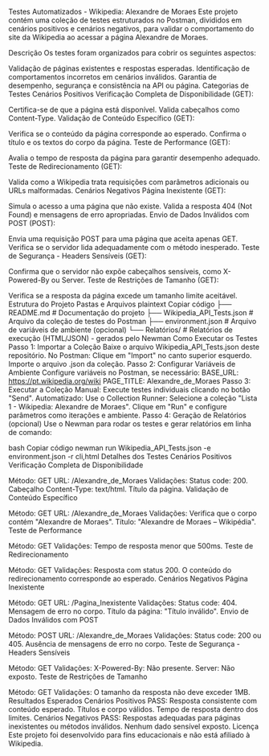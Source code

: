 Testes Automatizados - Wikipedia: Alexandre de Moraes
Este projeto contém uma coleção de testes estruturados no Postman, divididos em cenários positivos e cenários negativos, para validar o comportamento do site da Wikipedia ao acessar a página Alexandre de Moraes.

Descrição
Os testes foram organizados para cobrir os seguintes aspectos:

Validação de páginas existentes e respostas esperadas.
Identificação de comportamentos incorretos em cenários inválidos.
Garantia de desempenho, segurança e consistência na API ou página.
Categorias de Testes
Cenários Positivos
Verificação Completa de Disponibilidade (GET):

Certifica-se de que a página está disponível.
Valida cabeçalhos como Content-Type.
Validação de Conteúdo Específico (GET):

Verifica se o conteúdo da página corresponde ao esperado.
Confirma o título e os textos do corpo da página.
Teste de Performance (GET):

Avalia o tempo de resposta da página para garantir desempenho adequado.
Teste de Redirecionamento (GET):

Valida como a Wikipedia trata requisições com parâmetros adicionais ou URLs malformadas.
Cenários Negativos
Página Inexistente (GET):

Simula o acesso a uma página que não existe.
Valida a resposta 404 (Not Found) e mensagens de erro apropriadas.
Envio de Dados Inválidos com POST (POST):

Envia uma requisição POST para uma página que aceita apenas GET.
Verifica se o servidor lida adequadamente com o método inesperado.
Teste de Segurança - Headers Sensíveis (GET):

Confirma que o servidor não expõe cabeçalhos sensíveis, como X-Powered-By ou Server.
Teste de Restrições de Tamanho (GET):

Verifica se a resposta da página excede um tamanho limite aceitável.
Estrutura do Projeto
Pastas e Arquivos
plaintext
Copiar código
├── README.md                     # Documentação do projeto
├── Wikipedia_API_Tests.json      # Arquivo da coleção de testes do Postman
├── environment.json              # Arquivo de variáveis de ambiente (opcional)
└── Relatórios/                   # Relatórios de execução (HTML/JSON) - gerados pelo Newman
Como Executar os Testes
Passo 1: Importar a Coleção
Baixe o arquivo Wikipedia_API_Tests.json deste repositório.
No Postman:
Clique em "Import" no canto superior esquerdo.
Importe o arquivo .json da coleção.
Passo 2: Configurar Variáveis de Ambiente
Configure variáveis no Postman, se necessário:
BASE_URL: https://pt.wikipedia.org/wiki
PAGE_TITLE: Alexandre_de_Moraes
Passo 3: Executar a Coleção
Manual: Execute testes individuais clicando no botão "Send".
Automatizado: Use o Collection Runner:
Selecione a coleção "Lista 1 - Wikipedia: Alexandre de Moraes".
Clique em "Run" e configure parâmetros como iterações e ambiente.
Passo 4: Geração de Relatórios (opcional)
Use o Newman para rodar os testes e gerar relatórios em linha de comando:

bash
Copiar código
newman run Wikipedia_API_Tests.json -e environment.json -r cli,html
Detalhes dos Testes
Cenários Positivos
Verificação Completa de Disponibilidade

Método: GET
URL: /Alexandre_de_Moraes
Validações:
Status code: 200.
Cabeçalho Content-Type: text/html.
Título da página.
Validação de Conteúdo Específico

Método: GET
URL: /Alexandre_de_Moraes
Validações:
Verifica que o corpo contém "Alexandre de Moraes".
Título: "Alexandre de Moraes – Wikipédia".
Teste de Performance

Método: GET
Validações:
Tempo de resposta menor que 500ms.
Teste de Redirecionamento

Método: GET
Validações:
Resposta com status 200.
O conteúdo do redirecionamento corresponde ao esperado.
Cenários Negativos
Página Inexistente

Método: GET
URL: /Pagina_Inexistente
Validações:
Status code: 404.
Mensagem de erro no corpo.
Título da página: "Título inválido".
Envio de Dados Inválidos com POST

Método: POST
URL: /Alexandre_de_Moraes
Validações:
Status code: 200 ou 405.
Ausência de mensagens de erro no corpo.
Teste de Segurança - Headers Sensíveis

Método: GET
Validações:
X-Powered-By: Não presente.
Server: Não exposto.
Teste de Restrições de Tamanho

Método: GET
Validações:
O tamanho da resposta não deve exceder 1MB.
Resultados Esperados
Cenários Positivos
PASS:
Resposta consistente com conteúdo esperado.
Títulos e corpo válidos.
Tempo de resposta dentro dos limites.
Cenários Negativos
PASS:
Respostas adequadas para páginas inexistentes ou métodos inválidos.
Nenhum dado sensível exposto.
Licença
Este projeto foi desenvolvido para fins educacionais e não está afiliado à Wikipedia.
